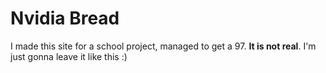 # Nvidia Bread

I made this site for a school project, managed to get a 97. **It is not real**.
I'm just gonna leave it like this :)

